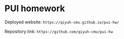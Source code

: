 # PUI homework

Deployed website: `https://qiyuh-cmu.github.io/pui-hw/`

Repository link: `https://github.com/qiyuh-cmu/pui-hw`
